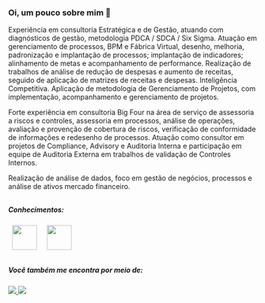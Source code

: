 ### Oi, um pouco sobre mim 👋
Experiência em consultoria Estratégica e de Gestão, atuando com diagnósticos de gestão, metodologia PDCA / SDCA / Six Sigma. Atuação em gerenciamento de processos, BPM e Fábrica Virtual, desenho, melhoria, padronização e implantação de processos; implantação de indicadores; alinhamento de metas e acompanhamento de performance. Realização de trabalhos de análise de redução de despesas e aumento de receitas, seguido de aplicação de matrizes de receitas e despesas. Inteligência Competitiva. Aplicação de metodologia de Gerenciamento de Projetos, com implementação, acompanhamento e gerenciamento de projetos.

Forte experiência em consultoria Big Four na área de serviço de assessoria a riscos e controles, assessoria em processos, análise de operações, avaliação e provenção de cobertura de riscos, verificação de conformidade de informações e redesenho de processos. Atuação como consultor em projetos de Compliance, Advisory e Auditoria Interna e participação em equipe de Auditoria Externa em trabalhos de validação de Controles Internos.

Realização de análise de dados, foco em gestão de negócios, processos e análise de ativos mercado financeiro.  


##

##### Conhecimentos:
<div style="display: inline">
  &nbsp;&nbsp;<img width="50" height="50" src="https://cdn.jsdelivr.net/gh/devicons/devicon/icons/mysql/mysql-plain-wordmark.svg" />&nbsp;&nbsp;
  &nbsp;&nbsp;<img width="50" height="50" src="https://cdn.jsdelivr.net/gh/devicons/devicon/icons/python/python-original-wordmark.svg" />&nbsp;&nbsp;
</div>                    

##

##### Você também me encontra por meio de:

<a href="https://www.linkedin.com/in/igor-abib-a2442622" title ="https://www.linkedin.com/in/igor-abib-a2442622">
  <img src="https://img.shields.io/badge/linkedin-%230077B5.svg?style=for-the-badge&logo=linkedin&logoColor=white" />
</a>
<a href="mailto:igorabib@gmail.com" title = "igorabib@gmail.com">
  <img src="https://img.shields.io/badge/Gmail-D14836?style=for-the-badge&logo=gmail&logoColor=white" />
</a>



  
<!--
**IgorAti/IgorAti** is a ✨ _special_ ✨ repository because its `README.md` (this file) appears on your GitHub profile.

Here are some ideas to get you started:

- 🔭 I’m currently working on ...
- 🌱 I’m currently learning ...
- 👯 I’m looking to collaborate on ...
- 🤔 I’m looking for help with ...
- 💬 Ask me about ...
- 📫 How to reach me: ...
- 😄 Pronouns: ...
- ⚡ Fun fact: ...
-->
